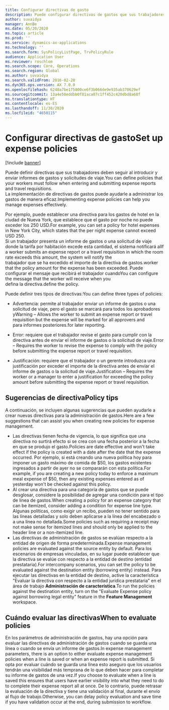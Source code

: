 ```yaml
---
title: Configurar directivas de gasto
description: Puede configurar directivas de gastos que sus trabajadores deben seguir al introducir y enviar informes de gastos y solicitudes de viaje en Microsoft Dynamics 365 Finance.
author: suvaidya
manager: AnnBe
ms.date: 05/20/2020
ms.topic: article
ms.prod: ''
ms.service: dynamics-ax-applications
ms.technology: ''
ms.search.form: SysPolicyListPage, TrvPolicyRule
audience: Application User
ms.reviewer: roschlom
ms.search.scope: Core, Operations
ms.search.region: Global
ms.author: suvaidya
ms.search.validFrom: 2016-02-28
ms.dyn365.ops.version: AX 7.0.0
ms.openlocfilehash: 6240a7be175800ce6f3b066de9e935ab370629ef
ms.sourcegitcommit: 13a4e58eddbb0f81aca07c1ff452c420dbd8a68f
ms.translationtype: HT
ms.contentlocale: es-ES
ms.lasthandoff: 11/30/2020
ms.locfileid: "4650115"
---
```

# <a name="set-up-expense-policies"></a><span data-ttu-id="e76c4-103">Configurar directivas de gasto</span><span class="sxs-lookup"><span data-stu-id="e76c4-103">Set up expense policies</span></span>

[!include [banner](../includes/banner.md)]

<span data-ttu-id="e76c4-104">Puede definir directivas que sus trabajadores deben seguir al introducir y enviar informes de gastos y solicitudes de viaje.</span><span class="sxs-lookup"><span data-stu-id="e76c4-104">You can define policies that your workers must follow when entering and submitting expense reports and travel requisitions.</span></span>         
<span data-ttu-id="e76c4-105">La implementación de directivas de gastos puede ayudarle a administrar los gastos de manera eficaz.</span><span class="sxs-lookup"><span data-stu-id="e76c4-105">Implementing expense policies can help you manage expenses effectively.</span></span>         

<span data-ttu-id="e76c4-106">Por ejemplo, puede establecer una directiva para los gastos de hotel en la ciudad de Nueva York, que establece que el gasto por noche no puede exceder los 250 USD.</span><span class="sxs-lookup"><span data-stu-id="e76c4-106">For example, you can set a policy for hotel expenses in New York City, which states that the per night expense cannot exceed USD 250.</span></span>       
<span data-ttu-id="e76c4-107">Si un trabajador presenta un informe de gastos o una solicitud de viaje donde la tarifa por habitación excede esta cantidad, el sistema notificará al</span><span class="sxs-lookup"><span data-stu-id="e76c4-107">If a worker submits an expense report or a travel requisition in which the room rate exceeds this amount, the system will notify the</span></span>        
<span data-ttu-id="e76c4-108">trabajador que se ha excedido el importe de la directiva de gastos.</span><span class="sxs-lookup"><span data-stu-id="e76c4-108">worker that the policy amount for the expense has been exceeded.</span></span> <span data-ttu-id="e76c4-109">Puede configurar el mensaje que recibirá el trabajador cuando</span><span class="sxs-lookup"><span data-stu-id="e76c4-109">You can configure the message that the worker will receive when you</span></span>        
<span data-ttu-id="e76c4-110">defina la directiva.</span><span class="sxs-lookup"><span data-stu-id="e76c4-110">define the policy.</span></span>      
        
<span data-ttu-id="e76c4-111">Puede definir tres tipos de directivas:</span><span class="sxs-lookup"><span data-stu-id="e76c4-111">You can define three types of policies:</span></span>         
        
- <span data-ttu-id="e76c4-112">Advertencia: permite al trabajador enviar un informe de gastos o una solicitud de viaje, pero el gasto se marcará para todos los aprobadores y</span><span class="sxs-lookup"><span data-stu-id="e76c4-112">Warning – Allows the worker to submit an expense report or travel requisition but the expense will be marked for all approvers and</span></span>        
  <span data-ttu-id="e76c4-113">para informes posteriores.</span><span class="sxs-lookup"><span data-stu-id="e76c4-113">for later reporting.</span></span>        

- <span data-ttu-id="e76c4-114">Error: requiere que el trabajador revise el gasto para cumplir con la directiva antes de enviar el informe de gastos o la solicitud de viaje.</span><span class="sxs-lookup"><span data-stu-id="e76c4-114">Error – Requires the worker to revise the expense to comply with the policy before submitting the expense report or travel requisition.</span></span>       
 
 - <span data-ttu-id="e76c4-115">Justificación: requiere que el trabajador o un gerente introduzca una justificación por exceder el importe de la directiva antes de enviar el informe de gastos o la solicitud de viaje.</span><span class="sxs-lookup"><span data-stu-id="e76c4-115">Justification – Requires the worker or a manager to enter a justification for exceeding the policy amount before submitting the expense report or travel requisition.</span></span>        

## <a name="policy-tips"></a><span data-ttu-id="e76c4-116">Sugerencias de directiva</span><span class="sxs-lookup"><span data-stu-id="e76c4-116">Policy tips</span></span>
<span data-ttu-id="e76c4-117">A continuación, se incluyen algunas sugerencias que pueden ayudarle a crear nuevas directivas para la administración de gastos.</span><span class="sxs-lookup"><span data-stu-id="e76c4-117">Here are a few suggestions that can assist you when creating new policies for expense management.</span></span> 
* <span data-ttu-id="e76c4-118">Las directivas tienen fecha de vigencia, lo que significa que una directiva no surtirá efecto si se crea con una fecha posterior a la fecha en que se produjo el gasto.</span><span class="sxs-lookup"><span data-stu-id="e76c4-118">Policies are date effective and won't take effect if the policy is created with a date after the date that the expense occurred.</span></span> <span data-ttu-id="e76c4-119">Por ejemplo, si está creando una nueva política hoy para imponer un gasto máximo de comida de $50, los gastos existentes ingresados a partir de ayer no se compararán con esta política.</span><span class="sxs-lookup"><span data-stu-id="e76c4-119">For example, if you are creating a new policy today to enforce a maximum meal expense of $50, then any existing expenses entered as of yesterday won't be checked against this policy.</span></span>
* <span data-ttu-id="e76c4-120">Al crear una directiva para una categoría de gastos que se puede desglosar, considere la posibilidad de agregar una condición para el tipo de línea de gastos.</span><span class="sxs-lookup"><span data-stu-id="e76c4-120">When creating a policy for an expense category that can be itemized, consider adding a condition for expense line type.</span></span> <span data-ttu-id="e76c4-121">Algunas políticas, como exigir un recibo, pueden no tener sentido para las líneas detalladas y solo deben aplicarse a la línea del encabezado o a una línea no detallada.</span><span class="sxs-lookup"><span data-stu-id="e76c4-121">Some policies such as requiring a receipt may not make sense for itemized lines and should only be applied to the header line or a non-itemized line.</span></span> 
* <span data-ttu-id="e76c4-122">Las directivas de administración de gastos se evalúan respecto a la entidad de origen de forma predeterminada.</span><span class="sxs-lookup"><span data-stu-id="e76c4-122">Expense management policies are evaluated against the source entity by default.</span></span> <span data-ttu-id="e76c4-123">Para los escenarios de empresas vinculadas, en su lugar puede establecer que la directiva se evalúe con respecto a la entidad de destino (entidad prestataria).</span><span class="sxs-lookup"><span data-stu-id="e76c4-123">For intercompany scenarios, you can set the policy to be evaluated against the destination entity (borrowing entity) instead.</span></span> <span data-ttu-id="e76c4-124">Para ejecutar las directivas en la entidad de destino, active la característica "Evaluar la directiva con respecto a la entidad jurídica prestataria" en el área de trabajo **Administración de característica**.</span><span class="sxs-lookup"><span data-stu-id="e76c4-124">To run the policies against the destination entity, turn on the "Evaluate Expense policy against borrowing legal entity" feature in the **Feature Management** workspace.</span></span>

## <a name="when-to-evaluate-policies"></a><span data-ttu-id="e76c4-125">Cuándo evaluar las directivas</span><span class="sxs-lookup"><span data-stu-id="e76c4-125">When to evaluate policies</span></span>

<span data-ttu-id="e76c4-126">En los parámetros de administración de gastos, hay una opción para evaluar las directivas de administración de gastos cuando se guarda una línea o cuando se envía un informe de gastos.</span><span class="sxs-lookup"><span data-stu-id="e76c4-126">In expense management parameters, there is an option to either evaluate expense management policies when a line is saved or when an expense report is submitted.</span></span> <span data-ttu-id="e76c4-127">Si opta por evaluar cuándo se guarda una línea esto aseguro que los usuarios tendrán una visibilidad más temprana de lo que deben hacer para completar su informe de gastos de una vez.</span><span class="sxs-lookup"><span data-stu-id="e76c4-127">If you choose to evaluate when a line is saved this ensures that users have earlier visibility into what they need to do to complete their expense report all at once.</span></span> <span data-ttu-id="e76c4-128">De lo contrario, puede retrasar la evaluación de la directiva y tiene una validación al final, durante el envío al flujo de trabajo.</span><span class="sxs-lookup"><span data-stu-id="e76c4-128">Otherwise, you can delay policy evaluation and save time if you have validation occur at the end, during submission to workflow.</span></span>

